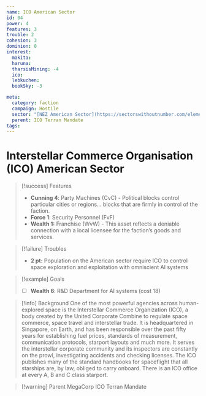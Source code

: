 ```yaml
---
name: ICO American Sector
id: 04
power: 4
features: 3
trouble: 2
cohesion: 3
dominion: 0
interest:
  makita: 
  haruna: 
  tharsisMining: -4
  ico:
  lebkuchen:
  bookSky: -3

meta:
  category: faction
  campaign: Hostile
  sector: "[NEZ American Sector](https://sectorswithoutnumber.com/elements/E9FKrPjS8tsRmoryYMpe/faction) "
  parent: ICO Terran Mandate
tags:  
---
```


# Interstellar Commerce Organisation (ICO) American Sector

> [!success] Features
> - **Cunning 4**: Party Machines (CvC) - Political blocks control particular cities or regions... blocks that are firmly in control of the faction.
> - **Force 1**: Security Personnel (FvF)
> - **Wealth 1:** Franchise (WvW) - This asset reflects a deniable connection with a local licensee for the faction’s goods and services.

> [!failure] Troubles
> - **2 pt:** Population on the American sector require ICO to control space exploration and exploitation with omniscient AI systems

> [!example] Goals
> - [ ] **Wealth 6**: R&D Department for AI systems (cost 18)

> [!info] Background
> One of the most powerful agencies across human-explored space is the Interstellar Commerce Organization (ICO), a body created by the United Corporate Combine to regulate space commerce, space travel and interstellar trade. It is headquartered in Singapore, on Earth, and has been responsible over the past fifty years for establishing fuel prices, standards of measurement, communication protocols, starport layouts and much more. It serves the interstellar corporate community and its inspectors are constantly on the prowl, investigating accidents and checking licenses. The ICO publishes many of the standard handbooks for spaceflight that all starships are, by law, obliged to carry onboard. There is an ICO office at every A, B and C class starport.

> [!warning] Parent MegaCorp
> ICO Terran Mandate
